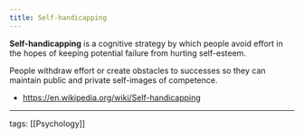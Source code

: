 ```yaml
---
title: Self-handicapping
---
```


**Self-handicapping** is a cognitive strategy by which people avoid effort in the hopes of keeping potential failure from hurting self-esteem.  

People withdraw effort or create obstacles to successes so they can maintain public and private self-images of competence.  

- https://en.wikipedia.org/wiki/Self-handicapping  

---

tags: [[Psychology]]